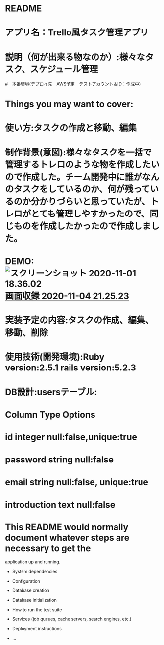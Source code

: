 # README

# アプリ名：Trello風タスク管理アプリ

# 説明（何が出来る物なのか）:様々なタスク、スケジュール管理

#　本番環境(デプロイ先　AWS予定　テストアカウント＆ID：作成中)

# Things you may want to cover:

# 使い方:タスクの作成と移動、編集

# 制作背景(意図):様々なタスクを一括で管理するトレロのような物を作成したいので作成した。チーム開発中に誰がなんのタスクをしているのか、何が残っているのか分かりづらいと思っていたが、トレロがとても管理しやすかったので、同じものを作成したかったので作成しました。

# DEMO:![スクリーンショット 2020-11-01 18.36.02](https://i.gyazo.com/69107fe36d46c36755d6fa56301254c2.png)[画面収録 2020-11-04 21.25.23](https://i.gyazo.com/a47d66e04d385c2120bfe935132c0718.gif)

# 実装予定の内容:タスクの作成、編集、移動、削除

# 使用技術(開発環境):Ruby version:2.5.1 rails version:5.2.3 

# DB設計:usersテーブル:
# Column	Type	Options
# id	integer	null:false,unique:true
# password	string	null:false
# email	string	null:false, unique:true
# introduction	text	null:false

# This README would normally document whatever steps are necessary to get the
application up and running.

* System dependencies

* Configuration

* Database creation

* Database initialization

* How to run the test suite

* Services (job queues, cache servers, search engines, etc.)

* Deployment instructions

* ...
